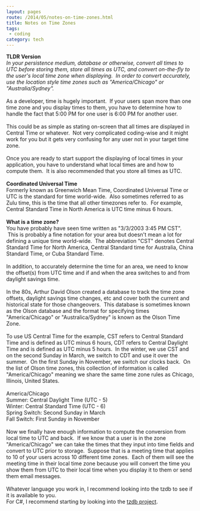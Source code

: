```yaml
---
layout: pages
route: /2014/05/notes-on-time-zones.html
title: Notes on Time Zones
tags:
 - coding
category: tech
---
```

<b>TLDR Version</b><br />
<i>In your persistence medium, database or otherwise, convert all times to UTC before storing them, store all times as UTC, and convert on-the-fly to the user's local time zone when displaying. &nbsp;In order to convert accurately, use the location style time zones such as "America/Chicago" or "Australia/Sydney".</i><br />
<br />
As a developer, time is hugely important. &nbsp;If your users span more than one time zone and you display times to them, you have to determine how to handle the fact that 5:00 PM for one user is 6:00 PM for another user.<br />
<br />
This could be as simple as stating on-screen that all times are displayed in Central Time or whatever. &nbsp;Not very complicated coding-wise and it might work for you but it gets very confusing for any user not in your target time zone.<br />
<br />
Once you are ready to start support the displaying of local times in your application, you have to understand what local times are and how to compute them. &nbsp;It is also recommended that you store all times as UTC. <br />
<br />
<b>Coordinated&nbsp;Universal Time</b><br />
Formerly known as Greenwich Mean Time, Coordinated&nbsp;Universal Time or UTC is the standard for time world-wide. &nbsp;Also sometimes referred to as Zulu time, this is the time that all other timezones refer to. &nbsp;For example, Central Standard Time in North America is UTC time minus 6 hours.<br />
<br />
<b>What is a time zone?</b><br />
You have probably have seen time written as "3/3/2003 3:45 PM CST". &nbsp;This is probably a fine notation for your area but doesn't mean a lot for defining a unique time world-wide. &nbsp;The abbreviation "CST" denotes Central Standard Time for North America, Central Standard time for Australia, China Standard Time, or Cuba Standard Time. <br />
<br />
In addition, to accurately determine the time for an area, we need to know the offset(s) from UTC time and if and when the area switches to and from daylight savings time.<br />
<br />
In the 80s, Arthur David Olson created a database to track the time zone offsets, daylight savings time changes, etc and cover both the current and historical state for those changeovers. &nbsp;This database is sometimes known as the Olson database and the format for specifying times "America/Chicago" or "Australica/Sydney" is known as the Olson Time Zone.<br />
<br />
To use US Central Time for the example, CST refers to Central Standard Time and is defined as UTC minus 6 hours, CDT refers to Central Daylight Time and is defined as UTC minus 5 hours. &nbsp;In the winter, we use CST and on the second Sunday in March, we switch to CDT and use it over the summer. &nbsp;On the first Sunday in November, we switch our clocks back. &nbsp;On the list of Olson time zones, this collection of information is called "America/Chicago" meaning we share the same time zone rules as Chicago, Illinois, United States.<br />
<br />
America/Chicago<br />
Summer: Central Daylight Time (UTC - 5)<br />
Winter: Central Standard Time (UTC - 6)<br />
Spring Switch: Second Sunday in March<br />
Fall Switch: First Sunday in November<br />
<br />
Now we finally have enough information to compute the conversion from local time to UTC and back. &nbsp;If we know that a user is in the zone "America/Chicago" we can take the times that they input into time fields and convert to UTC prior to storage. &nbsp;Suppose that is a meeting time that applies to 10 of your users across 10 different time zones. &nbsp;Each of them will see the meeting time in their local time zone because you will convert the time you show them from UTC to their local time when you display it to them or send them email messages.<br />
<br />
Whatever language you work in, I recommend looking into the tzdb to see if it is available to you.<br />
For C#, I recommend starting by looking into the <a href="https://github.com/appease/TimeZoneDb">tzdb project</a>.<br />
